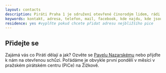 ```yaml
---
layout: contacts
description: Piráti Praha 1 je sdružení otevřené činorodým lidem, rádi přivítáme nové příznivce a dobrovolníky, kterým Praha 1 leží na srdci.
keywords: kontakt, adresa, telefon, mail, facebook, kde najdu, kde jsou, pirati praha 1, praha
residence: yes #vyplňte pokud chcete přidat adresu nejbližšího pice
---
```


## Přidejte se

Zajámá vás co Piráti dělají a jak? Ozvěte se [Pavelu Nazarskému](/lide/pavel-nazarsky) nebo přijďte k nám na otevřenou schůzi. Pořádáme je obvykle první pondělí v měsíci v pražském pirátském centru (PiCe) na Žižkově.



